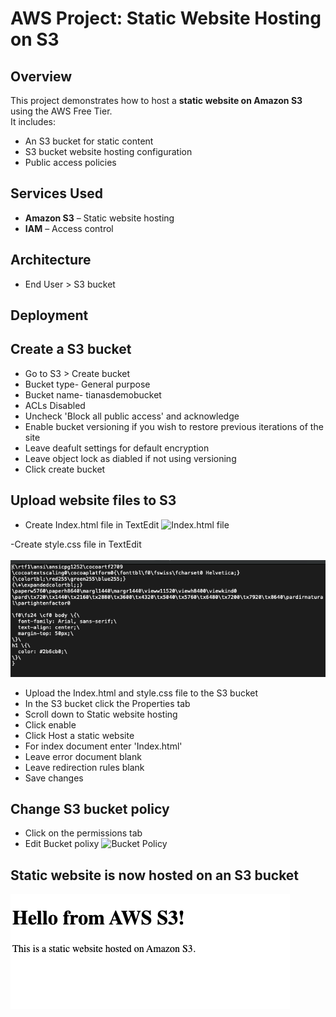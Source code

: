 # AWS Project: Static Website Hosting on S3

## Overview
This project demonstrates how to host a **static website on Amazon S3** using the AWS Free Tier.  
It includes:
- An S3 bucket for static content
- S3 bucket website hosting configuration
- Public access policies

## Services Used
- **Amazon S3** – Static website hosting
- **IAM** – Access control

## Architecture
- End User > S3 bucket

## Deployment 
## Create a S3 bucket
- Go to S3 > Create bucket
- Bucket type- General purpose
- Bucket name- tianasdemobucket
- ACLs Disabled
- Uncheck 'Block all public access' and acknowledge
- Enable bucket versioning if you wish to restore previous iterations of the site
- Leave deafult settings for default encryption
- Leave object lock as diabled if not using versioning
- Click create bucket

## Upload website files to S3
- Create Index.html file in TextEdit
![Index.html file]([https://github.com/Tiana-C/S3-Static-Website/blob/main/Static%20Site%20on%20S3.png](https://github.com/Tiana-C/S3-Static-Website/blob/main/htmldemo.png)])

-Create style.css file in TextEdit
<br></br>
![Final Website](https://github.com/Tiana-C/S3-Static-Website/blob/main/cssdemo.png)

- Upload the Index.html and style.css file to the S3 bucket
- In the S3 bucket click the Properties tab
- Scroll down to Static website hosting
- Click enable
- Click Host a static website
- For index document enter 'Index.html'
- Leave error document blank
- Leave redirection rules blank
- Save changes

## Change S3 bucket policy
- Click on the permissions tab
- Edit Bucket polixy
![Bucket Policy]([https://github.com/Tiana-C/S3-Static-Website/blob/main/Static%20Site%20on%20S3.png](https://github.com/Tiana-C/S3-Static-Website/blob/main/bucketpolicy.png))

## Static website is now hosted on an S3 bucket
![Final Website](https://github.com/Tiana-C/S3-Static-Website/blob/main/Static%20Site%20on%20S3.png)

